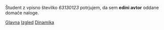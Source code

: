 Študent z vpisno številko _63130123_ potrjujem, da sem __edini avtor__ oddane domače naloge.

[Glavna](https://rawgit.com/vandrovec/stroboskop/master/stroboskop.html)
[Izgled](https://rawgit.com/vandrovec/stroboskop/izgled/stroboskop.html)
[Dinamika](https://rawgit.com/vandrovec/stroboskop/dinamika/stroboskop.html)